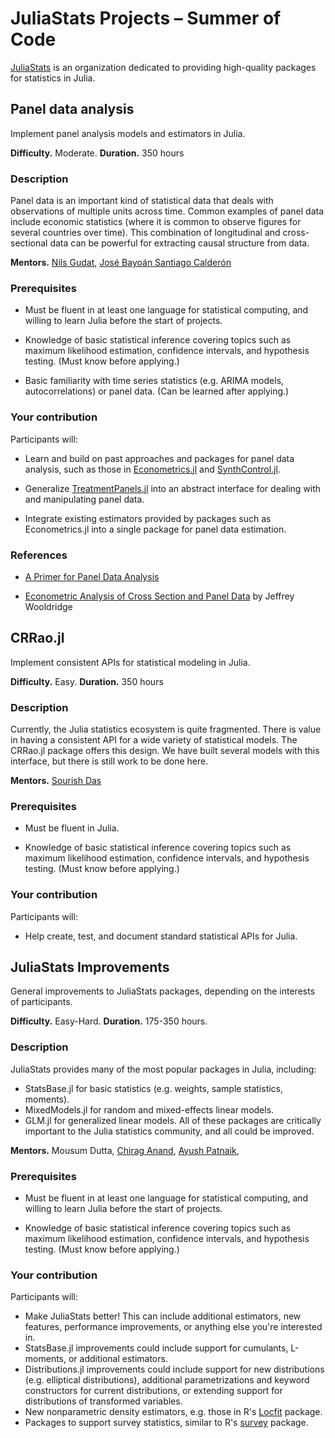 # JuliaStats Projects – Summer of Code

[JuliaStats](https://github.com/JuliaStats) is an organization dedicated to providing high-quality packages for statistics in Julia.


## Panel data analysis

Implement panel analysis models and estimators in Julia.

**Difficulty.** Moderate. **Duration.** 350 hours

### Description

Panel data is an important kind of statistical data that deals with
observations of multiple units across time. Common examples of panel
data include economic statistics (where it is common to observe
figures for several countries over time). This combination of longitudinal 
and cross-sectional data can be powerful for extracting causal
structure from data.

**Mentors.** [Nils Gudat](https://github.com/nilshg), [José Bayoán Santiago Calderón](https://github.com/Nosferican)

### Prerequisites

-   Must be fluent in at least one language for statistical computing, and 
  willing to learn Julia before the start of projects.

-   Knowledge of basic statistical inference covering topics such as maximum
 likelihood estimation, confidence intervals, and hypothesis testing. (Must
 know before applying.)

-   Basic familiarity with time series statistics (e.g. ARIMA models, autocorrelations) 
  or panel data. (Can be learned after applying.)


### Your contribution

Participants will:

-   Learn and build on past approaches and packages for panel data analysis,
  such as those in [Econometrics.jl](https://github.com/Nosferican/Econometrics.jl) 
  and [SynthControl.jl](https://github.com/nilshg/SynthControl.jl).

-   Generalize [TreatmentPanels.jl](https://github.com/nilshg/TreatmentPanels.jl) 
  into an abstract interface for dealing with and manipulating panel data.
  
-   Integrate existing estimators provided by packages such as Econometrics.jl 
  into a single package for panel data estimation.


### References

-   [A Primer for Panel Data Analysis](http://web.pdx.edu/~crkl/ec510/pda_yaffee.pdf)

-   [Econometric Analysis of Cross Section and Panel Data](https://mitpress.mit.edu/books/econometric-analysis-cross-section-and-panel-data-second-edition) by Jeffrey Wooldridge




## CRRao.jl

Implement consistent APIs for statistical modeling in Julia. 

**Difficulty.** Easy. **Duration.** 350 hours

### Description

Currently, the Julia statistics ecosystem is quite fragmented. There is 
value in having a consistent API for a wide variety of statistical models. 
The CRRao.jl package offers this design. We have built several models with
this interface, but there is still work to be done here.

**Mentors.** [Sourish Das](https://www.cmi.ac.in/~sourish/)

### Prerequisites

-   Must be fluent in Julia.

-   Knowledge of basic statistical inference covering topics such as maximum
 likelihood estimation, confidence intervals, and hypothesis testing. (Must
 know before applying.)

### Your contribution

Participants will:

-   Help create, test, and document standard statistical APIs for Julia.


## JuliaStats Improvements 

General improvements to JuliaStats packages, depending on the interests 
of participants.

**Difficulty.** Easy-Hard. **Duration.** 175-350 hours.

### Description

JuliaStats provides many of the most popular packages in Julia, including:
-   StatsBase.jl for basic statistics (e.g. weights, sample statistics,
  moments). 
-   MixedModels.jl for random and mixed-effects linear models.
-   GLM.jl for generalized linear models.
All of these packages are critically important to the Julia statistics
community, and all could be improved.


**Mentors.** Mousum Dutta, [Chirag Anand](https://github.com/chiraganand), [Ayush Patnaik](https://github.com/ayushpatnaikgit), 

### Prerequisites

-   Must be fluent in at least one language for statistical computing, and 
  willing to learn Julia before the start of projects.

-   Knowledge of basic statistical inference covering topics such as maximum
 likelihood estimation, confidence intervals, and hypothesis testing. (Must
 know before applying.)



### Your contribution

Participants will:

-   Make JuliaStats better! This can include additional estimators,
  new features, performance improvements, or anything else you're
  interested in.
-   StatsBase.jl improvements could include support for cumulants,
  L-moments, or additional estimators.
-   Distributions.jl improvements could include support for new 
  distributions (e.g. elliptical distributions), additional 
  parametrizations and keyword constructors for current 
  distributions, or extending support for distributions of 
  transformed variables.
-   New nonparametric density estimators, e.g. those in R's
  [Locfit](https://cran.r-project.org/web/packages/locfit/index.html) 
  package.
-   Packages to support survey statistics, similar to R's
  [survey](https://cran.r-project.org/web/packages/survey/index.html)
  package.
